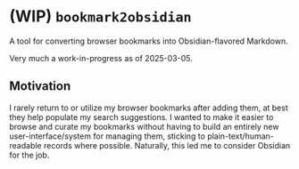 # (WIP) `bookmark2obsidian`

A tool for converting browser bookmarks into Obsidian-flavored Markdown.

Very much a work-in-progress as of 2025-03-05.

## Motivation

I rarely return to or utilize my browser bookmarks after adding them, at best they help populate my search suggestions. I wanted to make it easier to browse and curate my bookmarks without having to build an entirely new user-interface/system for managing them, sticking to plain-text/human-readable records where possible. Naturally, this led me to consider Obsidian for the job.
